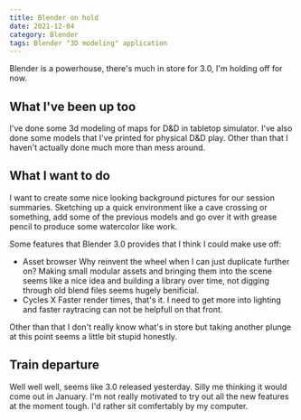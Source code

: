 ```yaml
---
title: Blender on hold
date: 2021-12-04
category: Blender
tags: Blender "3D modeling" application
---
```

Blender is a powerhouse, there's much in store for 3.0, I'm holding off for now.

## What I've been up too
I've done some 3d modeling of maps for D&D in tabletop simulator. I've also done some models that I've printed for physical D&D play. Other than that I haven't actually done much more than mess around.

## What I want to do
I want to create some nice looking background pictures for our session summaries. Sketching up a quick environment like a cave crossing or something, add some of the previous models and go over it with grease pencil to produce some watercolor like work.

Some features that Blender 3.0 provides that I think I could make use off:
* Asset browser
    Why reinvent the wheel when I can just duplicate further on? Making small modular assets and bringing them into the scene seems like a nice idea and building a library over time, not digging through old blend files seems hugely benificial.
* Cycles X
    Faster render times, that's it. I need to get more into lighting and faster raytracing can not be helpfull on that front.

Other than that I don't really know what's in store but taking another plunge at this point seems a little bit stupid honestly.

## Train departure
Well well well, seems like 3.0 released yesterday. Silly me thinking it would come out in January. I'm not really motivated to try out all the new features at the moment tough. I'd rather sit comfertably by my computer.